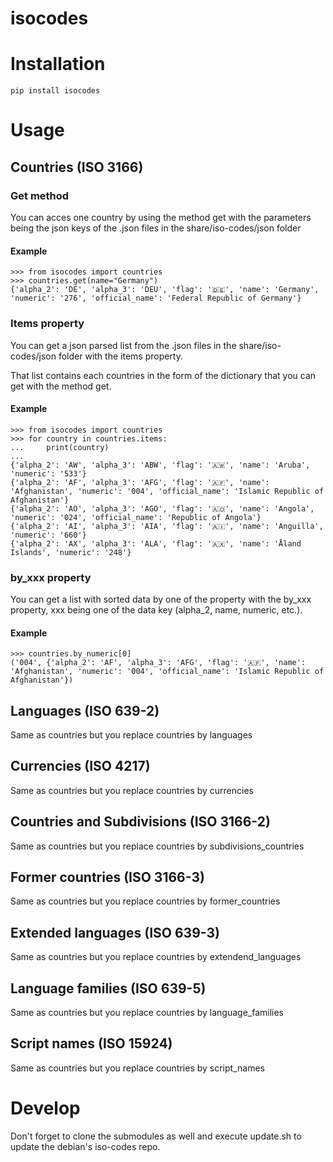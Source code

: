 # isocodes

# Installation

    pip install isocodes

# Usage

## Countries (ISO 3166)

### Get method

You can acces one country by using the method get with the parameters being the json keys of the .json files in the share/iso-codes/json folder

#### Example

    >>> from isocodes import countries
    >>> countries.get(name="Germany")
    {'alpha_2': 'DE', 'alpha_3': 'DEU', 'flag': '🇩🇪', 'name': 'Germany', 'numeric': '276', 'official_name': 'Federal Republic of Germany'}

### Items property

You can get a json parsed list from the .json files in the share/iso-codes/json folder with the items property.

That list contains each countries in the form of the dictionary that you can get with the method get.

#### Example

    >>> from isocodes import countries
    >>> for country in countries.items:
    ...     print(country)
    ...
    {'alpha_2': 'AW', 'alpha_3': 'ABW', 'flag': '🇦🇼', 'name': 'Aruba', 'numeric': '533'}
    {'alpha_2': 'AF', 'alpha_3': 'AFG', 'flag': '🇦🇫', 'name': 'Afghanistan', 'numeric': '004', 'official_name': 'Islamic Republic of Afghanistan'}
    {'alpha_2': 'AO', 'alpha_3': 'AGO', 'flag': '🇦🇴', 'name': 'Angola', 'numeric': '024', 'official_name': 'Republic of Angola'}
    {'alpha_2': 'AI', 'alpha_3': 'AIA', 'flag': '🇦🇮', 'name': 'Anguilla', 'numeric': '660'}
    {'alpha_2': 'AX', 'alpha_3': 'ALA', 'flag': '🇦🇽', 'name': 'Åland Islands', 'numeric': '248'}

### by_xxx property

You can get a list with sorted data by one of the property with the by_xxx property, xxx being one of the data key (alpha_2, name, numeric, etc.).

#### Example

    >>> countries.by_numeric[0]
    ('004', {'alpha_2': 'AF', 'alpha_3': 'AFG', 'flag': '🇦🇫', 'name': 'Afghanistan', 'numeric': '004', 'official_name': 'Islamic Republic of Afghanistan'})


## Languages (ISO 639-2)

Same as countries but you replace countries by languages

## Currencies (ISO 4217)

Same as countries but you replace countries by currencies

## Countries and Subdivisions (ISO 3166-2)

Same as countries but you replace countries by subdivisions_countries

## Former countries (ISO 3166-3)

Same as countries but you replace countries by former_countries

## Extended languages (ISO 639-3)
Same as countries but you replace countries by extendend_languages

## Language families (ISO 639-5)
Same as countries but you replace countries by language_families

## Script names (ISO 15924)
Same as countries but you replace countries by script_names

# Develop

Don't forget to clone the submodules as well and execute update.sh to update the debian's iso-codes repo.